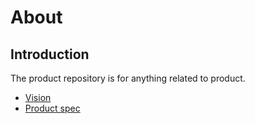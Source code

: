 # About

## Introduction

The product repository is for anything related to product.

* [Vision](product/vision.md)
* [Product spec](product/spec/)
